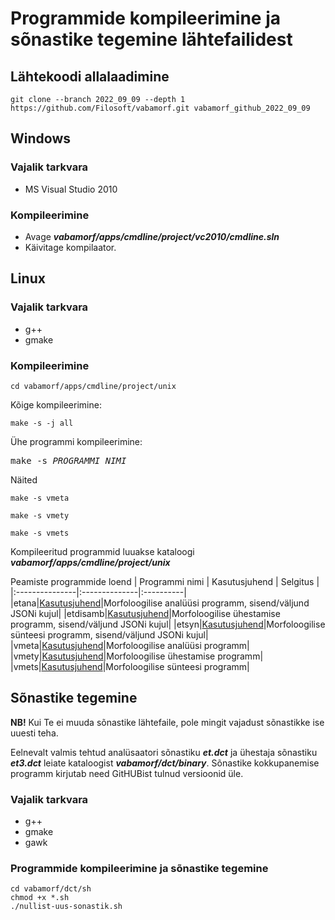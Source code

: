 # Programmide kompileerimine ja sõnastike tegemine lähtefailidest

## Lähtekoodi allalaadimine

```cmdline
git clone --branch 2022_09_09 --depth 1 https://github.com/Filosoft/vabamorf.git vabamorf_github_2022_09_09
```

## Windows

### Vajalik tarkvara

* MS Visual Studio 2010

### Kompileerimine

* Avage **_vabamorf/apps/cmdline/project/vc2010/cmdline.sln_**
* Käivitage kompilaator.

## Linux

### Vajalik tarkvara

* g++
* gmake

### Kompileerimine

```cmdline
cd vabamorf/apps/cmdline/project/unix
```
Kõige kompileerimine:

```cmdline
make -s -j all
```

Ühe programmi kompileerimine:

<pre>
make -s <i>PROGRAMMI_NIMI</i>
</pre>

Näited

```cmdline
make -s vmeta
```

```cmdline
make -s vmety
```

```cmdline
make -s vmets
```

Kompileeritud programmid luuakse kataloogi **_vabamorf/apps/cmdline/project/unix_**

Peamiste programmide loend
| Programmi nimi | Kasutusjuhend | Selgitus |
|:---------------|:--------------|:----------|
|etana|[Kasutusjuhend](https://github.com/Filosoft/vabamorf/blob/master/apps/cmdline/etana/readme.txt)|Morfoloogilise analüüsi programm, sisend/väljund JSONi kujul|
|etdisamb|[Kasutusjuhend](https://github.com/Filosoft/vabamorf/blob/master/apps/cmdline/etdisamb/readme.txt)|Morfoloogilise ühestamise programm, sisend/väljund JSONi kujul|
|etsyn|[Kasutusjuhend](https://github.com/Filosoft/vabamorf/blob/master/apps/cmdline/etsyn/readme.txt)|Morfoloogilise sünteesi programm, sisend/väljund JSONi kujul|
|vmeta|[Kasutusjuhend](https://github.com/Filosoft/vabamorf/blob/master/apps/cmdline/vmeta/LOEMIND.md)|Morfoloogilise analüüsi programm|
|vmety|[Kasutusjuhend](https://github.com/Filosoft/vabamorf/blob/master/apps/cmdline/vmety/LOEMIND.md)|Morfoloogilise ühestamise programm|
|vmets|[Kasutusjuhend](https://github.com/Filosoft/vabamorf/blob/master/apps/cmdline/vmets/LOEMIND.md)|Morfoloogilise sünteesi programm|

## Sõnastike tegemine

**NB!** Kui Te ei muuda sõnastike lähtefaile, pole mingit vajadust sõnastikke ise uuesti teha.

Eelnevalt valmis tehtud analüsaatori sõnastiku **_et.dct_** ja
ühestaja sõnastiku **_et3.dct_** leiate kataloogist **_vabamorf/dct/binary_**. Sõnastike kokkupanemise programm kirjutab need GitHUBist tulnud versioonid üle.

### Vajalik tarkvara

* g++
* gmake
* gawk

### Programmide kompileerimine ja sõnastike tegemine

```cmdline
cd vabamorf/dct/sh
chmod +x *.sh
./nullist-uus-sonastik.sh
```





